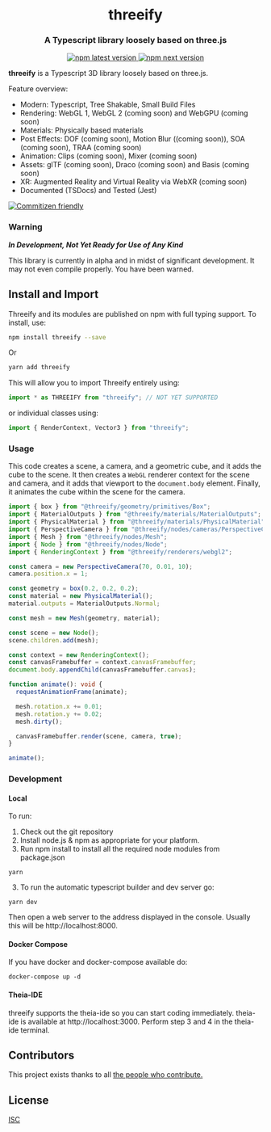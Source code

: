 <h1 align="center" style="border-bottom: none;">threeify</h1>
<h3 align="center">A Typescript library loosely based on three.js</h3>
<p align="center">
  <a href="https://www.npmjs.com/package/threeify">
    <img alt="npm latest version" src="https://img.shields.io/npm/v/threeify/latest.svg">
  </a>
  <a href="https://www.npmjs.com/package/threeify">
    <img alt="npm next version" src="https://img.shields.io/npm/v/threeify/next.svg">
  </a>
</p>

**threeify** is a Typescript 3D library loosely based on three.js.

Feature overview:

- Modern: Typescript, Tree Shakable, Small Build Files
- Rendering: WebGL 1, WebGL 2 (coming soon) and WebGPU (coming soon)
- Materials: Physically based materials
- Post Effects: DOF (coming soon), Motion Blur ((coming soon)), SOA (coming soon), TRAA (coming soon)
- Animation: Clips (coming soon), Mixer (coming soon)
- Assets: glTF (coming soon), Draco (coming soon) and Basis (coming soon)
- XR: Augmented Reality and Virtual Reality via WebXR (coming soon)
- Documented (TSDocs) and Tested (Jest)

[![Commitizen friendly](https://img.shields.io/badge/commitizen-friendly-brightgreen.svg)](http://commitizen.github.io/cz-cli/)

### Warning

**_In Development, Not Yet Ready for Use of Any Kind_**

This library is currently in alpha and in midst of significant development. It may not even compile properly. You have been warned.

## Install and Import

Threeify and its modules are published on npm with full typing support. To install, use:

```sh
npm install threeify --save
```

Or

```sh
yarn add threeify
```

This will allow you to import Threeify entirely using:

```javascript
import * as THREEIFY from "threeify"; // NOT YET SUPPORTED
```

or individual classes using:

```javascript
import { RenderContext, Vector3 } from "threeify";
```

### Usage

This code creates a scene, a camera, and a geometric cube, and it adds the cube to the scene. It then creates a `WebGL` renderer context for the scene and camera, and it adds that viewport to the `document.body` element. Finally, it animates the cube within the scene for the camera.

```typescript
import { box } from "@threeify/geometry/primitives/Box";
import { MaterialOutputs } from "@threeify/materials/MaterialOutputs";
import { PhysicalMaterial } from "@threeify/materials/PhysicalMaterial";
import { PerspectiveCamera } from "@threeify/nodes/cameras/PerspectiveCamera";
import { Mesh } from "@threeify/nodes/Mesh";
import { Node } from "@threeify/nodes/Node";
import { RenderingContext } from "@threeify/renderers/webgl2";

const camera = new PerspectiveCamera(70, 0.01, 10);
camera.position.x = 1;

const geometry = box(0.2, 0.2, 0.2);
const material = new PhysicalMaterial();
material.outputs = MaterialOutputs.Normal;

const mesh = new Mesh(geometry, material);

const scene = new Node();
scene.children.add(mesh);

const context = new RenderingContext();
const canvasFramebuffer = context.canvasFramebuffer;
document.body.appendChild(canvasFramebuffer.canvas);

function animate(): void {
  requestAnimationFrame(animate);

  mesh.rotation.x += 0.01;
  mesh.rotation.y += 0.02;
  mesh.dirty();

  canvasFramebuffer.render(scene, camera, true);
}

animate();
```

### Development

#### Local

To run:

1. Check out the git repository
1. Install node.js & npm as appropriate for your platform.
1. Run npm install to install all the required node modules from package.json

```
yarn
```

3. To run the automatic typescript builder and dev server go:

```
yarn dev
```

Then open a web server to the address displayed in the console. Usually this will be http://localhost:8000.

#### Docker Compose

If you have docker and docker-compose available do:

```
docker-compose up -d
```

#### Theia-IDE

threeify supports the theia-ide so you can start coding immediately. theia-ide is available at http://localhost:3000. Perform step 3 and 4 in the theia-ide terminal.

## Contributors

This project exists thanks to all <a href="https://github.com/threeify/threeify/graphs/contributors">the people who contribute.</a>

## License

[ISC](https://github.com/threeify/threeify/blob/master/LICENSE.md)
